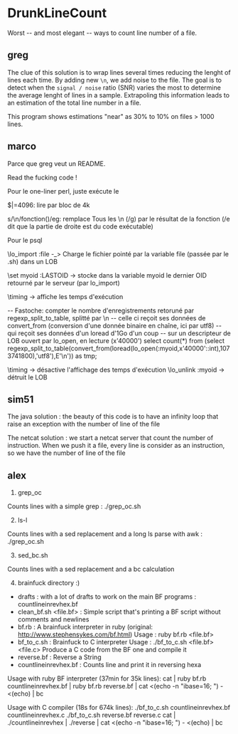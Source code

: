 DrunkLineCount
==============

Worst -- and most elegant -- ways to count line number of a file.

greg
----

The clue of this solution is to wrap lines several times reducing the lenght of lines each time. By adding new `\n`, we add noise to the file. The goal is to detect when the `signal / noise` ratio (SNR) varies the most to determine the average lenght of lines in a sample. Extrapoling this information leads to an estimation of the total line number in a file. 

This program shows estimations "near" as 30% to 10% on files > 1000 lines.

marco
-----

Parce que greg veut un README.

Read the fucking code !

Pour le one-liner perl, juste exécute le

$|=4096: lire par bloc de 4k

s/\n/fonction()/eg: remplace Tous les \n (/g) par le résultat de la fonction (/e dit que la partie de droite est du code exécutable)


Pour le psql

\lo_import :file -_> Charge le fichier pointé par la variable file (passée par le .sh) dans un LOB

\set myoid :LASTOID -> stocke dans la variable myoid le dernier OID retourné par le serveur (par lo_import)

\timing -> affiche les temps d'exécution

-- Fastoche: compter le nombre d'enregistrements retoruné par regexp_split_to_table, splitté par \n
-- celle ci reçoit ses données de convert_from (conversion d'une donnée binaire en chaîne, ici par utf8)
-- qui reçoit ses données d'un loread d'1Go d'un coup
-- sur un descripteur de LOB ouvert par lo_open, en lecture (x'40000')
select count(*) from (select regexp_split_to_table(convert_from(loread(lo_open(:myoid,x'40000'::int),1073741800),'utf8'),E'\\n')) as tmp;

\timing -> désactive l'affichage des temps d'exécution
\lo_unlink :myoid -> détruit le LOB

sim51
----

The java solution : the beauty of this code is to have an infinity loop that raise an exception with the number of line of the file 

The netcat solution : we start a netcat server that count the number of instruction. When we push it a file, every line is consider as an instruction, so we have the number of line of the file

alex
----

1. grep_oc

Counts lines with a simple grep : ./grep_oc.sh <file>

2. ls-l

Counts lines with a sed replacement and a long ls parse with awk : ./grep_oc.sh <file>

3. sed_bc.sh

Counts lines with a sed replacement and a bc calculation

4. brainfuck directory :)

- drafts : with a lot of drafts to work on the main BF programs : countlineinrevhex.bf
- clean_bf.sh <file.bf> : Simple script that's printing a BF script without comments and newlines
- bf.rb : A brainfuck interpreter in ruby (original: http://www.stephensykes.com/bf.html)
  Usage : ruby bf.rb <file.bf>
- bf_to_c.sh : Brainfuck to C interpreter
  Usage : ./bf_to_c.sh <file.bf> <file.c>
  Produce a C code from the BF one and compile it
- reverse.bf : Reverse a String
- countlineinrevhex.bf : Counts line and print it in reversing hexa

Usage with ruby BF interpreter (37min for 35k lines):
cat <file> | ruby bf.rb countlineinrevhex.bf | ruby bf.rb reverse.bf | cat <(echo -n "ibase=16; ") - <(echo) | bc

Usage with C compiler (18s for 674k lines):
./bf_to_c.sh countlineinrevhex.bf countlineinrevhex.c
./bf_to_c.sh reverse.bf reverse.c
cat <file> | ./countlineinrevhex | ./reverse | cat <(echo -n "ibase=16; ") - <(echo) | bc
